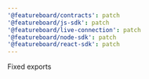 ```yaml
---
'@featureboard/contracts': patch
'@featureboard/js-sdk': patch
'@featureboard/live-connection': patch
'@featureboard/node-sdk': patch
'@featureboard/react-sdk': patch
---
```


Fixed exports

